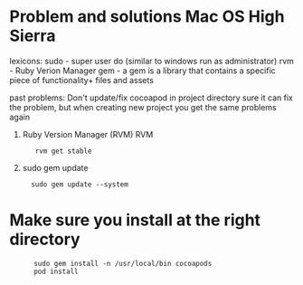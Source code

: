 # Problem and solutions Mac OS High Sierra 

lexicons:
sudo - super user do (similar to windows run as administrator)
rvm - Ruby Verion Manager
gem - a gem is a library that contains a specific piece of functionality+ files and assets

past problems:
  Don't update/fix cocoapod in project directory sure it can fix the problem, but when creating new project you get
  the same problems again


1. Ruby Version Manager (RVM) RVM 

          rvm get stable
  
  
2.  sudo gem update   

          sudo gem update --system

# Make sure you install at the right directory 

          sudo gem install -n /usr/local/bin cocoapods
          pod install


